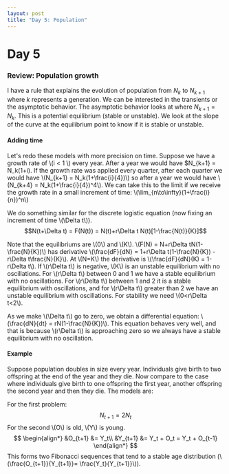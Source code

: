 ```yaml
---
layout: post
title: "Day 5: Population"
---
```

<script src="https://cdn.mathjax.org/mathjax/latest/MathJax.js?config=TeX-AMS-MML_HTMLorMML" type="text/javascript"></script>

# Day 5
### Review: Population growth

I have a rule that explains the evolution of population from $N_k$ to $N_{k+1}$ where $k$ represents a generation. We can be interested in the transients or the asymptotic behavior. The asymptotic behavior looks at where $N_{k+1} = N_k$. This is a potential equilibrium (stable or unstable). We look at the slope of the curve at the equilibrium point to know if it is stable or unstable.

#### Adding time

Let's redo these models with more precision on time. Suppose we have a growth rate of \\(i < 1 \\) every year. After a year we would have $N_{k+1} = N_k(1+i). If the growth rate was applied every quarter, after each quarter we would have \\(N_{k+1} = N_k(1+\frac{i}{4})\\) so after a year we would have \\(N_{k+4} = N_k(1+\frac{i}{4})^4\\). We can take this to the limit if we receive the growth rate in a small increment of time: \\(\lim_{n\to\infty}(1+\frac{i}{n})^n\\)

We do something similar for the discrete logistic equation (now fixing an increment of time \\(\Delta t\\)).
$$N(t+\Delta t) = F(N(t)) = N(t)+r\Delta t N(t)[1-\frac{N(t)}{K}]$$

Note that the equilibriums are \\(0\\) and \\(K\\). \\(F(N) = N+r\Delta tN(1-\frac{N}{K})\\) has derivative \\(\frac{dF}{dN} = 1+r\Delta t(1-\frac{N}{K}) - r\Delta t\frac{N}{K}\\). At \\(N=K\\) the derivative is \\(\frac{dF}{dN}(K) = 1-r\Delta t\\). If \\(r\Delta t\\) is negative, \\(K\\) is an unstable equilibrium with no oscillations. For \\(r\Delta t\\) between 0 and 1 we have a stable equilibrium with no oscillations. For \\(r\Delta t\\) between 1 and 2 it is a stable equilibrium with oscillations, and for \\(r\Delta t\\) greater than 2 we have an unstable equilibrium with oscillations. For stability we need \\(0<r\Delta t<2\\).

As we make \\(\Delta t\\) go to zero, we obtain a differential equation: \\(\frac{dN}{dt} = rN(1-\frac{N}{K})\\). This equation behaves very well, and that is because \\(r\Delta t\\) is approaching zero so we always have a stable equilibrium with no oscillation.

#### Example

Suppose population doubles in size every year. Individuals give birth to two offspring at the end of the year and they die. Now compare to the case where individuals give birth to one offspring the first year, another offspring the second year and then they die. The models are:

For the first problem:
$$ N_{t+1} = 2 N_t $$
For the second \\(O\\) is old, \\(Y\\) is young.
$$
\begin{align*}
  &O_{t+1} &= Y_t\\
  &Y_{t+1} &= Y_t + O_t = Y_t + O_{t-1}
\end{align*}
$$
This forms two Fibonacci sequences that tend to a stable age distribution (\\(\frac{O_{t+1}}{Y_{t+1}}= \frac{Y_t}{Y_{t+1}}\\)). 

